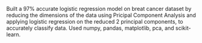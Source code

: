 Built a 97% accurate logistic regression model on breat cancer dataset by reducing the dimensions of the data using Pricipal
Component Analysis and applying logistic regression on the reduced 2 principal components, to accurately classify data.
Used numpy, pandas, matplotlib, pca, and scikit-learn. 
